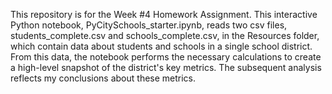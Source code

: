 This repository is for the Week #4 Homework Assignment. This interactive Python notebook, PyCitySchools_starter.ipynb, reads two csv files, students_complete.csv and schools_complete.csv, in the Resources folder, which contain data about students and schools in a single school district.  From this data, the notebook performs the necessary calculations to create a high-level snapshot of the district's key metrics. The subsequent analysis reflects my conclusions about these metrics.
